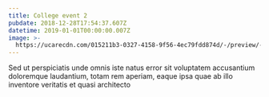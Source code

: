 ```yaml
---
title: College event 2
pubdate: 2018-12-28T17:54:37.607Z
datetime: 2019-01-01T00:00:00.007Z
image: >-
  https://ucarecdn.com/015211b3-0327-4158-9f56-4ec79fdd874d/-/preview/-/enhance/50/
---
```

Sed ut perspiciatis unde omnis iste natus error sit voluptatem accusantium doloremque laudantium, totam rem aperiam, eaque ipsa quae ab illo inventore veritatis et quasi architecto
